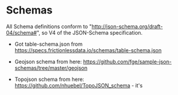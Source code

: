 # Schemas

All Schema definitions conform to "http://json-schema.org/draft-04/schema#", so V4 of the JSON-Schema specification.

- Got table-schema.json from https://specs.frictionlessdata.io/schemas/table-schema.json

- Geojson schema from here: https://github.com/fge/sample-json-schemas/tree/master/geojson

- Topojson schema from here: https://github.com/nhuebel/TopoJSON_schema - it's 